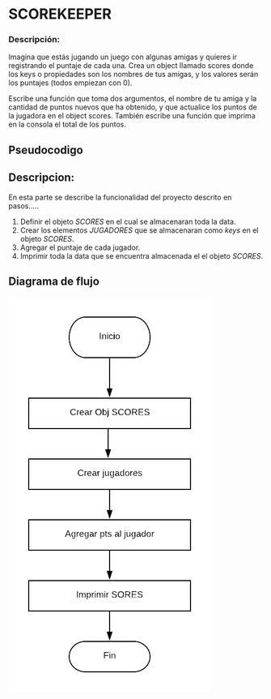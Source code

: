# SCOREKEEPER

### Descripción:

Imagina que estás jugando un juego con algunas amigas y quieres ir registrando el puntaje de cada una. Crea un object llamado scores donde los keys o propiedades son los nombres de tus amigas, y los valores serán los puntajes (todos empiezan con 0).

Escribe una función que toma dos argumentos, el nombre de tu amiga y la cantidad de puntos nuevos que ha obtenido, y que actualice los puntos de la jugadora en el object scores. También escribe una función que imprima en la consola el total de los puntos.

## Pseudocodigo 

## Descripcion: 
En esta parte se describe la funcionalidad del proyecto descrito en pasos.....

1. Definir el objeto _SCORES_ en el cual se almacenaran toda la data.
2. Crear los elementos _JUGADORES_ que se almacenaran como *keys* en el objeto *SCORES*.
3. Agregar el puntaje de cada jugador.
4. Imprimir toda la data que se encuentra almacenada el el objeto _SCORES_.

## Diagrama de flujo

![Diagrama de flujo del proble SCOREKEEPER](/assets/image/SCOREKEEPER.png)
